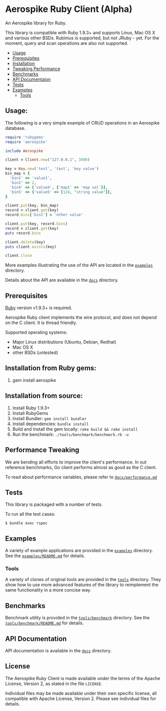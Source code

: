 # Aerospike Ruby Client (Alpha)

An Aerospike library for Ruby.

This library is compatible with Ruby 1.9.3+ and supports Linux, Mac OS X and various other BSDs. Rubinius is supported, but not JRuby - yet. For the moment, query and scan operations are also not supported.


- [Usage](#Usage)
- [Prerequisites](#Prerequisites)
- [Installation](#Installation)
- [Tweaking Performance](#Performance)
- [Benchmarks](#Benchmarks)
- [API Documentaion](#API-Documentation)
- [Tests](#Tests)
- [Examples](#Examples)
  - [Tools](#Tools)


## Usage:

The following is a very simple example of CRUD operations in an Aerospike database.

```ruby
require 'rubygems'
require 'aerospike'

include Aerospike

client = Client.new("127.0.0.1", 3000)

key = Key.new('test', 'test', 'key value')
bin_map = {
  'bin1' => 'value1',
  'bin2' => 2,
  'bin4' => ['value4', {'map1' => 'map val'}],
  'bin5' => {'value5' => [124, "string value"]},
}

client.put(key, bin_map)
record = client.get(key)
record.bins['bin1'] = 'other value'

client.put(key, record.bins)
record = client.get(key)
puts record.bins

client.delete(key)
puts client.exists(key)

client.close
```

More examples illustrating the use of the API are located in the
[`examples`](examples) directory.

Details about the API are available in the [`docs`](docs) directory.

<a name="Prerequisites"></a>
## Prerequisites

[Ruby](https://ruby-lang.org) version v1.9.3+ is required.

Aerospike Ruby client implements the wire protocol, and does not depend on the C client.
It is thread friendly.

Supported operating systems:

- Major Linux distributions (Ubuntu, Debian, Redhat)
- Mac OS X
- other BSDs (untested)

<a name="Installation"></a>
## Installation from Ruby gems:

1. gem install aerospike

## Installation from source:

1. Install Ruby 1.9.3+
2. Install RubyGems
3. Install Bundler: ```gem install bundler```
4. Install dependencies: ```bundle install```
5. Build and Install the gem locally: ```rake build && rake install```
6. Run the benchmark: ```./tools/benchmark/benchmark.rb -u```

<a name="Performance"></a>
## Performance Tweaking

We are bending all efforts to improve the client's performance. In out reference benchmarks, Go client performs almost as good as the C client.

To read about performance variables, please refer to [`docs/performance.md`](docs/performance.md)

<a name="Tests"></a>
## Tests

This library is packaged with a number of tests.

To run all the test cases:

    $ bundle exec rspec


<a name="Examples"></a>
## Examples

A variety of example applications are provided in the [`examples`](examples) directory.
See the [`examples/README.md`](examples/README.md) for details.

<a name="Tools"></a>
### Tools

A variety of clones of original tools are provided in the [`tools`](tools) directory.
They show how to use more advanced features of the library to reimplement the same functionality in a more concise way.

<a name="Benchmarks"></a>
## Benchmarks

Benchmark utility is provided in the [`tools/benchmark`](tools/benchmark) directory.
See the [`tools/benchmark/README.md`](tools/benchmark/README.md) for details.

<a name="API-Documentation"></a>
## API Documentation

API documentation is available in the [`docs`](docs/README.md) directory.

## License

The Aerospike Ruby Client is made available under the terms of the Apache License, Version 2, as stated in the file `LICENSE`.

Individual files may be made available under their own specific license,
all compatible with Apache License, Version 2. Please see individual files for details.

